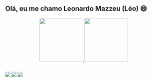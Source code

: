 ## Olá, eu me chamo Leonardo Mazzeu (Léo) 😄

<div align="center">
  <a href="https://github.com/leomazzeu">
  <img height="140em" src="https://github-readme-stats.vercel.app/api?username=leomazzeu&show_icons=true&theme=midnight-purple&include_all_commits=true&count_private=true"/>
  <img height="140em" src="https://github-readme-stats.vercel.app/api/top-langs/?username=leomazzeu&layout=compact&langs_count=7&theme=midnight-purple"/>
</div>
  
  ##
  
<div>
    <a href="https://instagram.com/leo.mazzeu" target="_blank"><img src="https://img.shields.io/badge/-Instagram-%23E4405F?style=for-the-badge&logo=instagram&logoColor=white" target="_blank"></a>
    <a href = "mailto:leonardomazzeudasilva@gmail.com"><img src="https://img.shields.io/badge/-Gmail-%23333?style=for-the-badge&logo=gmail&logoColor=white" target="_blank"></a>
    <a href="https://www.linkedin.com/in/leonardo-mazzeu-529557150/" target="_blank"><img src="https://img.shields.io/badge/-LinkedIn-%230077B5?style=for-the-badge&logo=linkedin&logoColor=white" target="_blank"></a>
</div>
